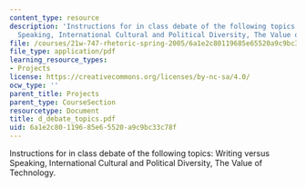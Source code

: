 ```yaml
---
content_type: resource
description: 'Instructions for in class debate of the following topics: Writing versus
  Speaking, International Cultural and Political Diversity, The Value of Technology.'
file: /courses/21w-747-rhetoric-spring-2005/6a1e2c80119685e65520a9c9bc33c78f_d_debate_topics.pdf
file_type: application/pdf
learning_resource_types:
- Projects
license: https://creativecommons.org/licenses/by-nc-sa/4.0/
ocw_type: ''
parent_title: Projects
parent_type: CourseSection
resourcetype: Document
title: d_debate_topics.pdf
uid: 6a1e2c80-1196-85e6-5520-a9c9bc33c78f
---
```

Instructions for in class debate of the following topics: Writing versus Speaking, International Cultural and Political Diversity, The Value of Technology.
